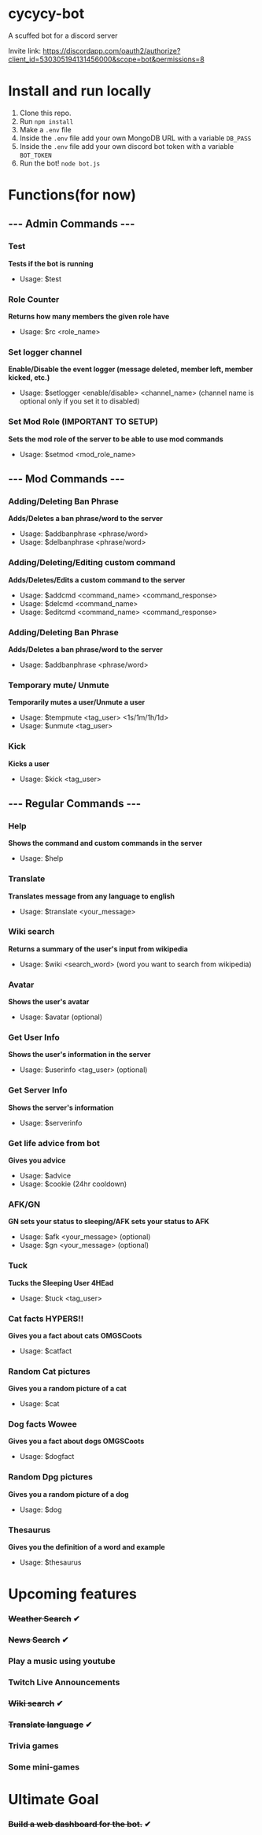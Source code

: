 # cycycy-bot
A scuffed bot for a discord server

Invite link: https://discordapp.com/oauth2/authorize?client_id=530305194131456000&scope=bot&permissions=8

# Install and run locally
1. Clone this repo.
2. Run ```npm install```
2. Make a ```.env``` file 
3. Inside the ```.env``` file add your own MongoDB URL with a variable ```DB_PASS```
3. Inside the ```.env``` file add your own discord bot token with a variable ```BOT_TOKEN```
4. Run the bot! ```node bot.js```

# Functions(for now)
## --- Admin Commands ---
  ### Test
  **Tests if the bot is running**
  * Usage: $test
  
  ### Role Counter
  **Returns how many members the given role have**
  * Usage: $rc <role_name>
  
  ### Set logger channel
  **Enable/Disable the event logger (message deleted, member left, member kicked, etc.)**
  * Usage: $setlogger <enable/disable> <channel_name> (channel name is optional only if you set it to disabled)
  
   ### Set Mod Role **(IMPORTANT TO SETUP)**
  **Sets the mod role of the server to be able to use mod commands**
  * Usage: $setmod <mod_role_name>
  
## --- Mod Commands ---
  ### Adding/Deleting Ban Phrase
  **Adds/Deletes a ban phrase/word to the server**
  * Usage: $addbanphrase <phrase/word>
  * Usage: $delbanphrase <phrase/word>
  
  ### Adding/Deleting/Editing custom command
  **Adds/Deletes/Edits a custom command to the server**
  * Usage: $addcmd <command_name> <command_response>
  * Usage: $delcmd <command_name>
  * Usage: $editcmd <command_name> <command_response>
  
  ### Adding/Deleting Ban Phrase
  **Adds/Deletes a ban phrase/word to the server**
  * Usage: $addbanphrase <phrase/word>
  
  ### Temporary mute/ Unmute
  **Temporarily mutes a user/Unmute a user**
  * Usage: $tempmute <tag_user> <1s/1m/1h/1d>
  * Usage: $unmute <tag_user>

  ### Kick
  **Kicks a user**
  * Usage: $kick <tag_user>
  
## --- Regular Commands ---
  ### Help
  **Shows the command and custom commands in the server**
  * Usage: $help
  
  ### Translate
  **Translates message from any language to english**
  * Usage: $translate <your_message>

  ### Wiki search
  **Returns a summary of the user's input from wikipedia**
  * Usage: $wiki <search_word> (word you want to search from wikipedia)

  ### Avatar
  **Shows the user's avatar**
  * Usage: $avatar <user> (optional)

  ### Get User Info
  **Shows the user's information in the server**
  * Usage: $userinfo <tag_user> (optional)
  
  ### Get Server Info
  **Shows the server's information**
  * Usage: $serverinfo
  
  ### Get life advice from bot
  **Gives you advice**
  * Usage: $advice
  * Usage: $cookie (24hr cooldown)

  ### AFK/GN
  **GN sets your status to sleeping/AFK sets your status to AFK**
  * Usage: $afk <your_message> (optional)
  * Usage: $gn <your_message> (optional)
  
  ### Tuck
  **Tucks the Sleeping User 4HEad**
  * Usage: $tuck <tag_user>
  
  ### Cat facts HYPERS!!
  **Gives you a fact about cats OMGSCoots**
  * Usage: $catfact
  
  ### Random Cat pictures
  **Gives you a random picture of a cat**
  * Usage: $cat
  
  ### Dog facts Wowee
  **Gives you a fact about dogs OMGSCoots**
  * Usage: $dogfact
  
  ### Random Dpg pictures
  **Gives you a random picture of a dog**
  * Usage: $dog <breed>

  ### Thesaurus
  **Gives you the definition of a word and example**
  * Usage: $thesaurus <word>


# Upcoming features
### ~~Weather Search~~ ✔
### ~~News Search~~ ✔
### Play a music using youtube
### Twitch Live Announcements
### ~~Wiki search~~ ✔
### ~~Translate language~~ ✔
### Trivia games
### Some mini-games

# Ultimate Goal
### ~~Build a web dashboard for the bot.~~ ✔
